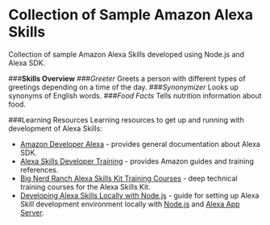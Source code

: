 Collection of Sample Amazon Alexa Skills
=======

Collection of sample Amazon Alexa Skills developed using Node.js and Alexa SDK.

###**Skills Overview**
###*Greeter*
Greets a person with different types of greetings depending on a time of the day.
###*Synonymizer*
Looks up synonyms of English words.
###*Food Facts*
Tells nutrition information about food. 

###Learning Resources
Learning resources to get up and running with development of Alexa Skills:

 - [Amazon Developer Alexa](https://developer.amazon.com/alexa) - provides general documentation about Alexa SDK. 
 - [Alexa Skills Developer Training](https://developer.amazon.com/public/solutions/alexa/alexa-skills-kit/content/alexa-skills-developer-training) - provides  Amazon guides and training references. 
 - [Big Nerd Ranch Alexa Skills Kit Training Courses](https://developer.amazon.com/alexa-skills-kit/big-nerd-ranch) - deep technical training courses for the Alexa Skills Kit. 
 - [Developing Alexa Skills Locally with Node.js](https://developer.amazon.com/blogs/post/Tx3DV6ANE5HTG9H/big-nerd-ranch-series-developing-alexa-skills-locally-with-node-js-setting-up-your-local-environment-part-1-of-6) - guide for setting up Alexa Skill development environment locally with [Node.js](https://nodejs.org/en/) and [Alexa App Server](https://www.npmjs.com/package/alexa-app-server). 